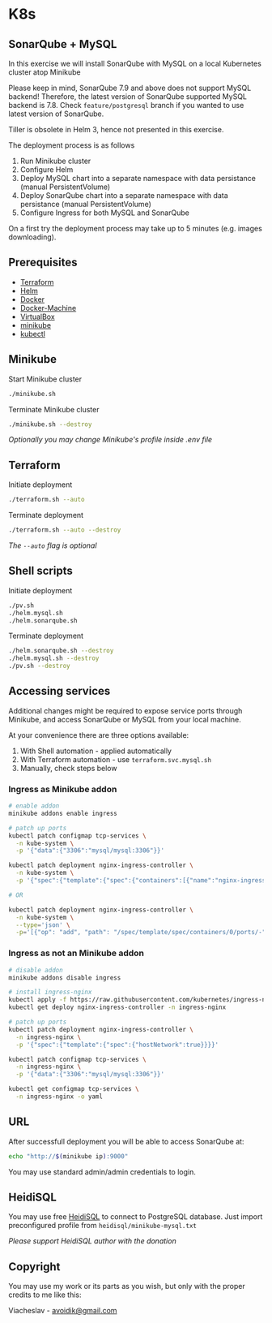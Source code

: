 # K8s

## SonarQube + MySQL

In this exercise we will install SonarQube with MySQL on a local Kubernetes cluster atop Minikube

Please keep in mind, SonarQube 7.9 and above does not support MySQL backend! Therefore, the latest version of SonarQube supported MySQL backend is 7.8. Check `feature/postgresql` branch if you wanted to use latest version of SonarQube.

Tiller is obsolete in Helm 3, hence not presented in this exercise.

The deployment process is as follows

1. Run Minikube cluster
1. Configure Helm
1. Deploy MySQL chart into a separate namespace with data persistance (manual PersistentVolume)
1. Deploy SonarQube chart into a separate namespace with data persistance (manual PersistentVolume)
1. Configure Ingress for both MySQL and SonarQube

On a first try the deployment process may take up to 5 minutes (e.g. images downloading).

## Prerequisites

- [Terraform](https://www.terraform.io/)
- [Helm](https://github.com/helm/helm/releases)
- [Docker](https://hub.docker.com/search?offering=community&q=&type=edition)
- [Docker-Machine](https://github.com/docker/machine/releases)
- [VirtualBox](https://www.virtualbox.org/wiki/Downloads)
- [minikube](https://github.com/kubernetes/minikube/releases)
- [kubectl](https://kubernetes.io/docs/tasks/tools/install-kubectl/)

## Minikube

Start Minikube cluster

```bash
./minikube.sh
```

Terminate Minikube cluster

```bash
./minikube.sh --destroy
```

*Optionally you may change Minikube's profile inside .env file*

## Terraform

Initiate deployment

```bash
./terraform.sh --auto
```

Terminate deployment

```bash
./terraform.sh --auto --destroy
```

*The `--auto` flag is optional*

## Shell scripts

Initiate deployment

```bash
./pv.sh
./helm.mysql.sh
./helm.sonarqube.sh
```

Terminate deployment

```bash
./helm.sonarqube.sh --destroy
./helm.mysql.sh --destroy
./pv.sh --destroy
```

## Accessing services

Additional changes might be required to expose service ports through Minikube, and access SonarQube or MySQL from your local machine.

At your convenience there are three options available:

1. With Shell automation - applied automatically
1. With Terraform automation - use `terraform.svc.mysql.sh`
1. Manually, check steps below

### Ingress as Minikube addon

```bash
# enable addon
minikube addons enable ingress

# patch up ports
kubectl patch configmap tcp-services \
  -n kube-system \
  -p '{"data":{"3306":"mysql/mysql:3306"}}'

kubectl patch deployment nginx-ingress-controller \
  -n kube-system \
  -p '{"spec":{"template":{"spec":{"containers":[{"name":"nginx-ingress-controller","ports":[{"containerPort":3306,"protocol":"TCP","hostPort":3306}]}]}}}}'

# OR

kubectl patch deployment nginx-ingress-controller \
  -n kube-system \
  --type='json' \
  -p='[{"op": "add", "path": "/spec/template/spec/containers/0/ports/-", "value": {"containerPort": 3306, "protocol": "TCP", "hostPort": 3306}}]'
```

### Ingress as not an Minikube addon

```bash
# disable addon
minikube addons disable ingress

# install ingress-nginx
kubectl apply -f https://raw.githubusercontent.com/kubernetes/ingress-nginx/master/deploy/static/mandatory.yaml
kubectl get deploy nginx-ingress-controller -n ingress-nginx

# patch up ports
kubectl patch deployment nginx-ingress-controller \
  -n ingress-nginx \
  -p '{"spec":{"template":{"spec":{"hostNetwork":true}}}}'

kubectl patch configmap tcp-services \
  -n ingress-nginx \
  -p '{"data":{"3306":"mysql/mysql:3306"}}'

kubectl get configmap tcp-services \
  -n ingress-nginx -o yaml
```

## URL

After successfull deployment you will be able to access SonarQube at:

```bash
echo "http://$(minikube ip):9000"
```

You may use standard admin/admin credentials to login.

## HeidiSQL

You may use free [HeidiSQL](https://www.heidisql.com/) to connect to PostgreSQL database. Just import preconfigured profile from `heidisql/minikube-mysql.txt`

*Please support HeidiSQL author with the donation*

## Copyright

You may use my work or its parts as you wish, but only with the proper credits to me like this:

Viacheslav - avoidik@gmail.com
